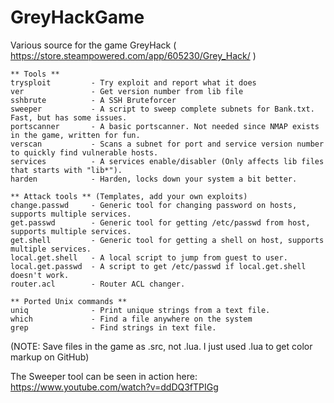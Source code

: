 # GreyHackGame
Various source for the game GreyHack ( https://store.steampowered.com/app/605230/Grey_Hack/ )

```
** Tools **
trysploit         - Try exploit and report what it does
ver               - Get version number from lib file
sshbrute          - A SSH Bruteforcer
sweeper           - A script to sweep complete subnets for Bank.txt. Fast, but has some issues.
portscanner       - A basic portscanner. Not needed since NMAP exists in the game, written for fun.
verscan           - Scans a subnet for port and service version number to quickly find vulnerable hosts.
services          - A services enable/disabler (Only affects lib files that starts with "lib*").
harden            - Harden, locks down your system a bit better.

** Attack tools ** (Templates, add your own exploits)
change.passwd     - Generic tool for changing password on hosts, supports multiple services. 
get.passwd        - Generic tool for getting /etc/passwd from host, supports multiple services.
get.shell         - Generic tool for getting a shell on host, supports multiple services.
local.get.shell   - A local script to jump from guest to user.
local.get.passwd  - A script to get /etc/passwd if local.get.shell doesn't work.
router.acl        - Router ACL changer.

** Ported Unix commands **
uniq              - Print unique strings from a text file.
which             - Find a file anywhere on the system
grep              - Find strings in text file.
```
(NOTE: Save files in the game as .src, not .lua. I just used .lua to get color markup on GitHub)

The Sweeper tool can be seen in action here: https://www.youtube.com/watch?v=ddDQ3fTPIGg
